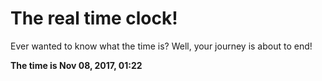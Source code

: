 # The real time clock!

Ever wanted to know what the time is? Well, your journey is about to end!

**The time is Nov 08, 2017, 01:22**